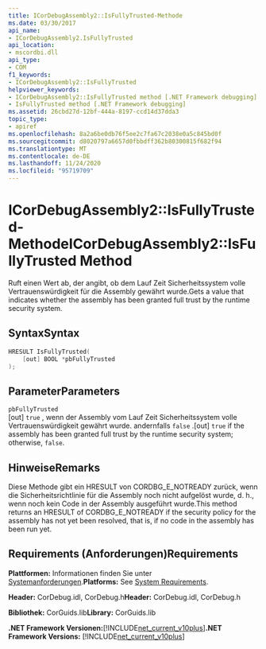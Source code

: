 ```yaml
---
title: ICorDebugAssembly2::IsFullyTrusted-Methode
ms.date: 03/30/2017
api_name:
- ICorDebugAssembly2.IsFullyTrusted
api_location:
- mscordbi.dll
api_type:
- COM
f1_keywords:
- ICorDebugAssembly2::IsFullyTrusted
helpviewer_keywords:
- ICorDebugAssembly2::IsFullyTrusted method [.NET Framework debugging]
- IsFullyTrusted method [.NET Framework debugging]
ms.assetid: 26cbd27d-12bf-444a-8197-ccd14d37dda3
topic_type:
- apiref
ms.openlocfilehash: 8a2a6be0db76f5ee2c7fa67c2038e0a5c845bd0f
ms.sourcegitcommit: d8020797a6657d0fbbdff362b80300815f682f94
ms.translationtype: MT
ms.contentlocale: de-DE
ms.lasthandoff: 11/24/2020
ms.locfileid: "95719709"
---
```

# <a name="icordebugassembly2isfullytrusted-method"></a><span data-ttu-id="84baa-102">ICorDebugAssembly2::IsFullyTrusted-Methode</span><span class="sxs-lookup"><span data-stu-id="84baa-102">ICorDebugAssembly2::IsFullyTrusted Method</span></span>

<span data-ttu-id="84baa-103">Ruft einen Wert ab, der angibt, ob dem Lauf Zeit Sicherheitssystem volle Vertrauenswürdigkeit für die Assembly gewährt wurde.</span><span class="sxs-lookup"><span data-stu-id="84baa-103">Gets a value that indicates whether the assembly has been granted full trust by the runtime security system.</span></span>  
  
## <a name="syntax"></a><span data-ttu-id="84baa-104">Syntax</span><span class="sxs-lookup"><span data-stu-id="84baa-104">Syntax</span></span>  
  
```cpp  
HRESULT IsFullyTrusted(  
    [out] BOOL *pbFullyTrusted  
);  
```  
  
## <a name="parameters"></a><span data-ttu-id="84baa-105">Parameter</span><span class="sxs-lookup"><span data-stu-id="84baa-105">Parameters</span></span>  

 `pbFullyTrusted`  
 <span data-ttu-id="84baa-106">[out] `true` , wenn der Assembly vom Lauf Zeit Sicherheitssystem volle Vertrauenswürdigkeit gewährt wurde. andernfalls `false` .</span><span class="sxs-lookup"><span data-stu-id="84baa-106">[out] `true` if the assembly has been granted full trust by the runtime security system; otherwise, `false`.</span></span>  
  
## <a name="remarks"></a><span data-ttu-id="84baa-107">Hinweise</span><span class="sxs-lookup"><span data-stu-id="84baa-107">Remarks</span></span>  

 <span data-ttu-id="84baa-108">Diese Methode gibt ein HRESULT von CORDBG_E_NOTREADY zurück, wenn die Sicherheitsrichtlinie für die Assembly noch nicht aufgelöst wurde, d. h., wenn noch kein Code in der Assembly ausgeführt wurde.</span><span class="sxs-lookup"><span data-stu-id="84baa-108">This method returns an HRESULT of CORDBG_E_NOTREADY if the security policy for the assembly has not yet been resolved, that is, if no code in the assembly has been run yet.</span></span>  
  
## <a name="requirements"></a><span data-ttu-id="84baa-109">Requirements (Anforderungen)</span><span class="sxs-lookup"><span data-stu-id="84baa-109">Requirements</span></span>  

 <span data-ttu-id="84baa-110">**Plattformen:** Informationen finden Sie unter [Systemanforderungen](../../get-started/system-requirements.md).</span><span class="sxs-lookup"><span data-stu-id="84baa-110">**Platforms:** See [System Requirements](../../get-started/system-requirements.md).</span></span>  
  
 <span data-ttu-id="84baa-111">**Header:** CorDebug.idl, CorDebug.h</span><span class="sxs-lookup"><span data-stu-id="84baa-111">**Header:** CorDebug.idl, CorDebug.h</span></span>  
  
 <span data-ttu-id="84baa-112">**Bibliothek:** CorGuids.lib</span><span class="sxs-lookup"><span data-stu-id="84baa-112">**Library:** CorGuids.lib</span></span>  
  
 <span data-ttu-id="84baa-113">**.NET Framework Versionen:**[!INCLUDE[net_current_v10plus](../../../../includes/net-current-v10plus-md.md)]</span><span class="sxs-lookup"><span data-stu-id="84baa-113">**.NET Framework Versions:** [!INCLUDE[net_current_v10plus](../../../../includes/net-current-v10plus-md.md)]</span></span>
